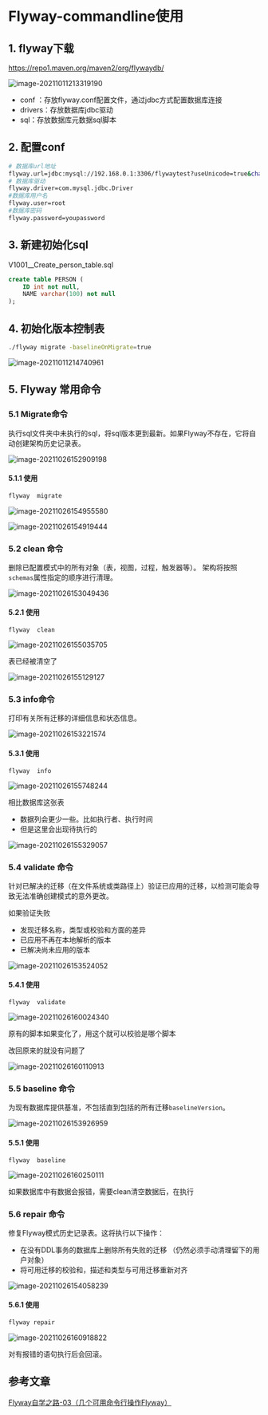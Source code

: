 # Flyway-commandline使用

## 1. flyway下载

https://repo1.maven.org/maven2/org/flywaydb/

![image-20211011213319190](https://gitee.com/zszdevelop/blogimage/raw/master/image-20211011213319190.png)

- conf ：存放flyway.conf配置文件，通过jdbc方式配置数据库连接
- drivers：存放数据库jdbc驱动
- sql：存放数据库元数据sql脚本

## 2. 配置conf

```bash
# 数据库url地址
flyway.url=jdbc:mysql://192.168.0.1:3306/flywaytest?useUnicode=true&characterEncoding=utf8&zeroDateTimeBehavior=convertToNull&useSSL=true&serverTimezone=GMT%2B8
# 数据库驱动
flyway.driver=com.mysql.jdbc.Driver
#数据库用户名
flyway.user=root
#数据库密码
flyway.password=youpassword
```

## 3. 新建初始化sql

V1001__Create_person_table.sql

```sql
create table PERSON (
    ID int not null,
    NAME varchar(100) not null
);
```

## 4. 初始化版本控制表

```bash
./flyway migrate -baselineOnMigrate=true
```

![image-20211011214740961](https://gitee.com/zszdevelop/blogimage/raw/master/image-20211011214740961.png)

## 5. Flyway 常用命令

### 5.1 Migrate命令

执行sql文件夹中未执行的sql，将sql版本更到最新。如果Flyway不存在，它将自动创建架构历史记录表。

![image-20211026152909198](https://gitee.com/zszdevelop/blogimage/raw/master/image-20211026152909198.png)

#### 5.1.1 使用

```sh
flyway  migrate
```

![image-20211026154955580](https://gitee.com/zszdevelop/blogimage/raw/master/image-20211026154955580.png)

![image-20211026154919444](https://gitee.com/zszdevelop/blogimage/raw/master/image-20211026154919444.png)

### 5.2 clean 命令

删除已配置模式中的所有对象（表，视图，过程，触发器等）。
架构将按照`schemas`属性指定的顺序进行清理。

![image-20211026153049436](https://gitee.com/zszdevelop/blogimage/raw/master/image-20211026153049436.png)

#### 5.2.1 使用

```
flyway  clean
```

![image-20211026155035705](https://gitee.com/zszdevelop/blogimage/raw/master/image-20211026155035705.png)

表已经被清空了

![image-20211026155129127](https://gitee.com/zszdevelop/blogimage/raw/master/image-20211026155129127.png)

### 5.3 info命令

打印有关所有迁移的详细信息和状态信息。

![image-20211026153221574](https://gitee.com/zszdevelop/blogimage/raw/master/image-20211026153221574.png)

#### 5.3.1 使用

```
flyway  info
```

![image-20211026155748244](https://gitee.com/zszdevelop/blogimage/raw/master/image-20211026155748244.png)

相比数据库这张表

- 数据列会更少一些。比如执行者、执行时间
- 但是这里会出现待执行的

![image-20211026155329057](https://gitee.com/zszdevelop/blogimage/raw/master/image-20211026155329057.png)

### 5.4 validate 命令

针对已解决的迁移（在文件系统或类路径上）验证已应用的迁移，以检测可能会导致无法准确创建模式的意外更改。

如果验证失败

- 发现迁移名称，类型或校验和方面的差异
- 已应用不再在本地解析的版本
- 已解决尚未应用的版本

![image-20211026153524052](https://gitee.com/zszdevelop/blogimage/raw/master/image-20211026153524052.png)

#### 5.4.1 使用

```
flyway  validate
```

![image-20211026160024340](https://gitee.com/zszdevelop/blogimage/raw/master/image-20211026160024340.png)

原有的脚本如果变化了，用这个就可以校验是哪个脚本

改回原来的就没有问题了

![image-20211026160110913](https://gitee.com/zszdevelop/blogimage/raw/master/image-20211026160110913.png)

### 5.5 baseline 命令

为现有数据库提供基准，不包括直到包括的所有迁移`baselineVersion`。

![image-20211026153926959](https://gitee.com/zszdevelop/blogimage/raw/master/image-20211026153926959.png)

#### 5.5.1 使用

```
flyway  baseline
```

![image-20211026160250111](https://gitee.com/zszdevelop/blogimage/raw/master/image-20211026160250111.png)

如果数据库中有数据会报错，需要clean清空数据后，在执行

### 5.6 repair 命令

修复Flyway模式历史记录表。这将执行以下操作：

- 在没有DDL事务的数据库上删除所有失败的迁移
  （仍然必须手动清理留下的用户对象）
- 将可用迁移的校验和，描述和类型与可用迁移重新对齐

![image-20211026154058239](https://gitee.com/zszdevelop/blogimage/raw/master/image-20211026154058239.png)

#### 5.6.1 使用

```bash
flyway repair
```

![image-20211026160918822](https://gitee.com/zszdevelop/blogimage/raw/master/image-20211026160918822.png)

对有报错的语句执行后会回滚。

## 参考文章

[Flyway自学之路-03（几个可用命令行操作Flyway）](https://blog.csdn.net/u012045045/article/details/106312789)

